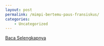```yaml
---
layout: post
permalink: /mimpi-bertemu-paus-fransiskus/
categories:
    - Uncategorized
---
```


[Baca Selengkapnya](/03)